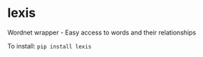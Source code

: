 
# lexis
Wordnet wrapper - Easy access to words and their relationships


To install:	```pip install lexis```
